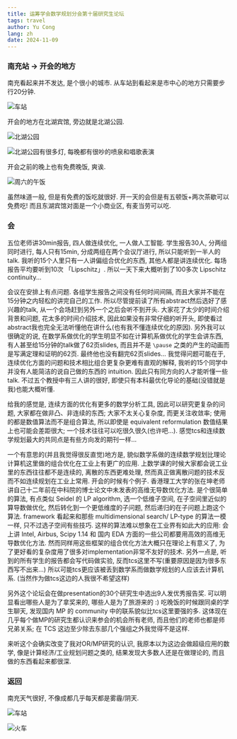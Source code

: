 ```yaml
---
title: 运筹学会数学规划分会第十届研究生论坛
tags: travel
author: Yu Cong
lang: zh
date: 2024-11-09
---
```


<!-- ### <https://arxiv.org/abs/2209.10336> 边伟

压缩映射找不动点 anderson alg 收敛效果. 关注压缩映射不是smooth

做的东西有太多的假设 hilbert 空间能把非光滑的压缩映射分解成光滑非凸+凸非光滑的两个映射. 把这个东西推广到有限维. 最后证了 r-linear convergence

貌似在规划问题里面 他们根本不研究复杂度, 因为他们甚至是按iteration 数量来看收敛性的, 只关心迭代次数, 而且他们要做实验. 而且看起来是想一些启发式的办法, 然后证一些结果...

看起来没什么离散问题能做

### 解绝对值方程 陈永鑫

不懂splitting method, 所以完全没听懂

### 多目标 共轭梯度方法 何青芮

不懂

### job scheduling with penalties 胡郭军

用 DP 给了 FPTAS.

听起来技术并不强而且很神秘, 难以看出为何dp分段就有FPTAS了,要找他聊聊. 聊了, 原来他们做的东西和正常的FPT并不一样, 有个神奇参数.

### 有个两阶段随机优化问题 谭莉

$$
    \min \{c\cdot x + \max E(Q(x,\varepsilon)) \text{ subject to some constraints}\}
$$
他们考虑 $x$
一阶段 $\max$ 的问题是整数规划, 而二阶段是连续的

### facility location with constraints on agents and facilities

BnB. 看起来没什么新东西.

### allocate chores

achieve competitive equilibrium.

-  everything is allocated
-  for each agent, he gets what he wants
-  ?
-  solving it exactly

### 三角形梯度下降

连续做k次梯度下降, 然后换方向, 方向类似前k次梯度下降方向矢量和. 有理论上的更好收敛率

感觉大家都不知道该怎么在10分钟present东西, 学生大部分讲的都很烂, 有人甚至做了62页slides 10分钟讲,相当于1分钟要翻6页... -->

### 南充站 -> 开会的地方

南充看起来并不发达, 是个很小的城市. 从车站到看起来是市中心的地方只需要步行20分钟.

![车站](/images/MPconf24/station.jpeg)


<!-- ![从车站到北湖公园, 坐公交车不到10分钟](/images/MPconf24/bus.jpeg) -->

开会的地方在北湖宾馆, 旁边就是北湖公园.

![北湖公园](/images/MPconf24/northlakepark1.jpeg)

![北湖公园有很多灯, 每晚都有很吵的喷泉和唱歌表演](/images/MPconf24/northlakepark2.jpeg)

开会之前的晚上也有免费晚饭, 爽诶.

![周六的午饭](/images/MPconf24/lunch.jpeg)

虽然味道一般, 但是有免费的饭吃就很好. 开一天的会但是有五顿饭+两次茶歇可以免费吃! 而且东湖宾馆对面是一个小商业区, 有麦当劳可以吃.

### 会

五位老师讲30min报告, 四人做连续优化, 一人做人工智能. 学生报告30人, 分两组同时进行, 每人只有15min, 分成两组在两个会议厅进行, 所以只能听到一半人的talk. 我听的15个人里只有一人讲偏组合优化的东西, 其他人都是讲连续优化. 每场报告平均要听到10次 「Lipschitz」. 所以一天下来大概听到了100多次 Lipschitz continuity...

会议在安排上有点问题. 各组学生报告之间没有任何时间间隔, 而且大家并不能在15分钟之内轻松的讲完自己的工作. 所以尽管提前读了所有abstract然后选好了感兴趣的talk, 从一个会场赶到另外一个之后会听不到开头. 大家花了太少的时间介绍背景和问题, 花太多的时间介绍技术, 因此如果没有非常仔细的听开头, 即使看过abstract我也完全无法听懂他在讲什么(也有我不懂连续优化的原因). 另外我可以很确定的说, 在数学系做优化的学生明显不如在计算机系做优化的学生会讲东西, 有人甚至给15分钟的talk做了62页slides, 而且并不是 `\pause` 之类的产生的动画而是写满定理和证明的62页. 最终他也没有翻完62页slides... 我觉得问题可能在于, 连续优化方面的问题和技术相比组合更复杂更难有直观的解释, 我听的15个同学中并没有人能简洁的说自己做的东西的 intuition. 因此只有同方向的人才能听懂一些talk. 不过五个教授中有三人讲的很好, 即使只有本科最优化导论的基础(没错就是我)也能大概听懂.

给我的感觉是, 连续方面的优化有更多的数学分析工具, 因此可以研究更复杂的问题, 大家都在做非凸、非连续的东西; 大家不太关心复杂度, 而更关注收敛率; 使用的都是数值算法而不是组合算法, 所以即使是 equivalent reformulation 数值结果上也可能会差距很大; 一个技术往往可以吃很久很久(也许吧...). 感觉tcs和连续数学规划最大的共同点是有些方向发的期刊一样...

一个有意思的(并且我觉得很反直觉)地方是, 貌似数学系做的连续数学规划比理论计算机这里做的组合优化在工业上有更广的应用. 上数学课的时候大家都会说工业里的东西往往都不是连续的, 离散的东西更难处理, 然而真正做离散问题的技术反而不如连续规划在工业上常用. 开会的时候有个例子. 香港理工大学的张在坤老师讲自己十二年前在中科院的博士论文中未发表的高维无导数优化方法. 是个很简单的算法, 有点类似 Seidel 的 LP algorithm, 选一个低维子空间, 在子空间里近似的算导数做优化, 然后转化到一个更低维度的子问题, 然后递归的在子问题上跑这个算法. framework 看起来和那些 multidimensional search/ LP-type 的算法一模一样, 只不过选子空间有些技巧. 这样的算法难以想象在工业界有如此大的应用: 会上讲 Intel, Airbus, Scipy 1.14 和 国内 EDA 方面的一些公司都要用高效的高维无导数优化方法. 然而同样用这些框架的组合优化方法大概只在理论上有意义了, 为了更好看的复杂度用了很多对implementation非常不友好的技术. 另外一点是, 听到的所有学生的报告都会写代码做实验, 反而tcs这里不写(重要原因是因为很多东西写不出来...) 所以可能tcs更应该被丢到数学系而做数学规划的人应该去计算机系. (当然作为做tcs这边的人我很不希望这样)

另外这个论坛会在做presentation的30个研究生中选出9人发优秀报告奖. 可以明显看出哪些人是为了拿奖来的, 哪些人是为了旅游来的 :) 吃晚饭的时候跟同桌的学生聊天, 发现国内 MP 的 community 中的联系貌似比tcs这里要强的多. 这体现在几乎每个做MP的研究生都认识来参会的机会所有老师, 而且他们的老师也都是师兄弟关系; 在 TCS 这边至少除去东部几个强组之外我觉得不是这样.

来听这个会确实改变了我对OR/MP研究的认识, 我原本以为这边会做超级应用的数学, 像是计算经济/工业规划问题之类的, 结果发现大多数人还是在做理论的, 而且做的东西看起来都很深.

### 返回

南充天气很好, 不像成都几乎每天都是雾霾/阴天.

![车站](/images/MPconf24/station2.jpeg)

![火车](/images/MPconf24/station3.jpeg)